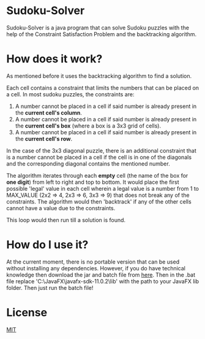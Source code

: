 # Sudoku-Solver
 Sudoku-Solver is a java program that can solve Sudoku puzzles with the help of the Constraint Satisfaction Problem and the backtracking algorithm.
 
# How does it work?

As mentioned before it uses the backtracking algorithm to find a solution. 

Each cell contains a constraint that limits the numbers that can be placed on a cell. In most sudoku puzzles, the constraints are:
1. A number cannot be placed in a cell if said number is already present in the **current cell's column**.
2. A number cannot be placed in a cell if said number is already present in the **current cell's box** (where a box is a 3x3 grid of cells).
3. A number cannot be placed in a cell if said number is already present in the **current cell's row**.

In the case of the 3x3 diagonal puzzle, there is an additional constraint that is a number cannot be placed in a cell if the cell is in one of the diagonals and the corresponding diagonal contains the mentioned number.

The algorithm iterates through each **empty** cell (the name of the box for **one digit**) from left to right and top to bottom. It would place the first possible 'legal' value in each cell wherein a legal value is a number from 1 to MAX_VALUE (2x2 => 4, 2x3 => 6, 3x3 => 9) that does not break any of the constraints. The algorithm would then 'backtrack' if any of the other cells cannot have a value due to the constraints.

This loop would then run till a solution is found.

# How do I use it?

At the current moment, there is no portable version that can be used without installing any dependencies. However, if you do have technical knowledge then download the jar and batch file from [here](out/artifacts/Sudoku_Solver_jar). Then in the .bat file replace 'C:\JavaFX\javafx-sdk-11.0.2\lib' with the path to your JavaFX lib folder. Then just run the batch file!

# License
[MIT](LICENSE)
